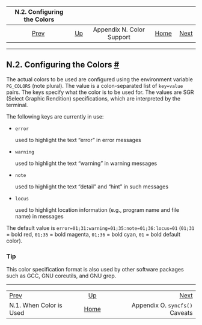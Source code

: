 <!--?xml version="1.0" encoding="UTF-8" standalone="no"?-->

|             N.2. Configuring the Colors            |                                              |                           |                                                       |                                                     |
| :------------------------------------------------: | :------------------------------------------- | :-----------------------: | ----------------------------------------------------: | --------------------------------------------------: |
| [Prev](color-when.html "N.1. When Color is Used")  | [Up](color.html "Appendix N. Color Support") | Appendix N. Color Support | [Home](index.html "PostgreSQL 17devel Documentation") |  [Next](syncfs.html "Appendix O. syncfs() Caveats") |

***

## N.2. Configuring the Colors [#](#COLOR-WHICH)

The actual colors to be used are configured using the environment variable `PG_COLORS` (note plural). The value is a colon-separated list of `key=value` pairs. The keys specify what the color is to be used for. The values are SGR (Select Graphic Rendition) specifications, which are interpreted by the terminal.

The following keys are currently in use:

* `error`

    used to highlight the text “error” in error messages

* `warning`

    used to highlight the text “warning” in warning messages

* `note`

    used to highlight the text “detail” and “hint” in such messages

* `locus`

    used to highlight location information (e.g., program name and file name) in messages

The default value is `error=01;31:warning=01;35:note=01;36:locus=01` (`01;31` = bold red, `01;35` = bold magenta, `01;36` = bold cyan, `01` = bold default color).

### Tip

This color specification format is also used by other software packages such as GCC, GNU coreutils, and GNU grep.

***

|                                                    |                                                       |                                                     |
| :------------------------------------------------- | :---------------------------------------------------: | --------------------------------------------------: |
| [Prev](color-when.html "N.1. When Color is Used")  |      [Up](color.html "Appendix N. Color Support")     |  [Next](syncfs.html "Appendix O. syncfs() Caveats") |
| N.1. When Color is Used                            | [Home](index.html "PostgreSQL 17devel Documentation") |                      Appendix O. `syncfs()` Caveats |
